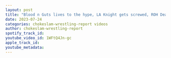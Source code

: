 ```yaml
---
layout: post
title: "Blood n Guts lives to the hype, LA Knight gets screwed, ROH Death Before Dishonored review. Ep#151"
date: 2023-07-24
categories: chokeslam-wrestling-report videos
author: chokeslam-wrestling-report
spotify_track_id: 
youtube_video_id: 1WFtQ4Jn-gc
apple_track_id: 
youtube_metadata: 
---
```

